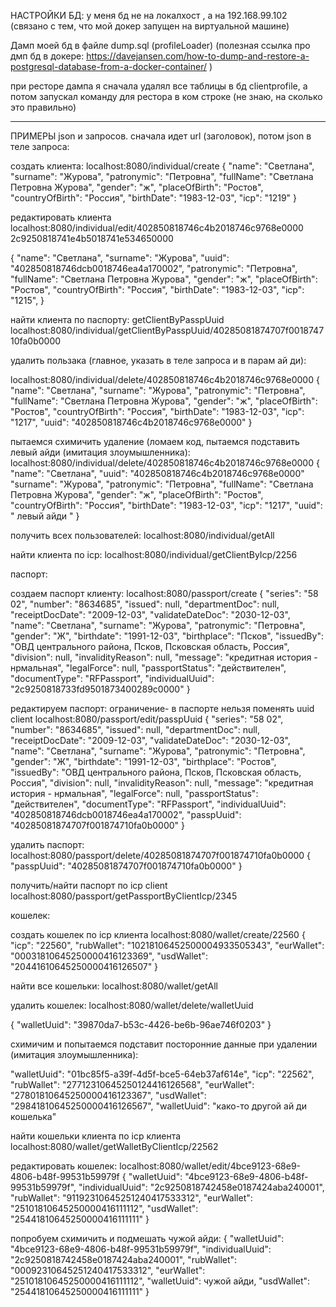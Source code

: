 НАСТРОЙКИ БД:
у меня бд не на локалхост , а на 192.168.99.102
(связано с тем, что мой докер запущен на виртуальной машине)

Дамп моей бд в файле dump.sql (profileLoader)
(полезная ссылка про дмп бд в докере:
https://davejansen.com/how-to-dump-and-restore-a-postgresql-database-from-a-docker-container/
)

при ресторе дампа я сначала удалял все таблицы в бд clientprofile, а потом запускал команду для рестора  в ком строке
(не знаю, на сколько это правильно)
_______________________________________________________________________________________________________________________________________
ПРИМЕРЫ json и запросов.
сначала идет url (заголовок), потом json в теле запроса:

создать клиента:
localhost:8080/individual/create
{
"name": "Светлана",
"surname": "Журова",
"patronymic": "Петровна",
"fullName": "Светлана Петровна Журова",
"gender": "ж",
"placeOfBirth": "Ростов",
"countryOfBirth": "Россия",
"birthDate": "1983-12-03",
"icp": "1219"
}


редактировать клиента
localhost:8080/individual/edit/402850818746c4b2018746c9768e0000
2c9250818741e4b5018741e534650000

{
"name": "Светлана",
"surname": "Журова",
"uuid": "402850818746dcb0018746ea4a170002",
"patronymic": "Петровна",
"fullName": "Светлана Петровна Журова",
"gender": "ж",
"placeOfBirth": "Ростов",
"countryOfBirth": "Россия",
"birthDate": "1983-12-03",
"icp": "1215",
}


найти клиента по паспорту:
getClientByPasspUuid
localhost:8080/individual/getClientByPasspUuid/40285081874707f001874710fa0b0000



удалить пользака (главное, указать в теле запроса и в парам ай ди):

localhost:8080/individual/delete/402850818746c4b2018746c9768e0000
{
"name": "Светлана",
"surname": "Журова",
"patronymic": "Петровна",
"fullName": "Светлана Петровна Журова",
"gender": "ж",
"placeOfBirth": "Ростов",
"countryOfBirth": "Россия",
"birthDate": "1983-12-03",
"icp": "1217",
"uuid": "402850818746c4b2018746c9768e0000"
}

пытаемся схимичить удаление (ломаем код, пытаемся подставить левый айди (имитация злоумышленника):
localhost:8080/individual/delete/402850818746c4b2018746c9768e0000
{
"name": "Светлана",
"uuid": "402850818746c4b2018746c9768e0000"
"surname": "Журова",
"patronymic": "Петровна",
"fullName": "Светлана Петровна Журова",
"gender": "ж",
"placeOfBirth": "Ростов",
"countryOfBirth": "Россия",
"birthDate": "1983-12-03",
"icp": "1217",
"uuid": " левый айди "
}

получить всех пользователей:
localhost:8080/individual/getAll

найти клиента по icp:
localhost:8080/individual/getClientByIcp/2256




паспорт:

создаем паспорт клиенту:
localhost:8080/passport/create
{
"series": "58 02",
"number": "8634685",
"issued": null,
"departmentDoc": null,
"receiptDocDate": "2009-12-03",
"validateDateDoc": "2030-12-03",
"name": "Светлана",
"surname": "Журова",
"patronymic": "Петровна",
"gender": "Ж",
"birthdate": "1991-12-03",
"birthplace": "Псков",
"issuedBy": "ОВД центрального района, Псков, Псковская область, Россия",
"division": null,
"invalidityReason": null,
"message": "кредитная история - нрмальная",
"legalForce": null,
"passportStatus": "действителен",
"documentType": "RFPassport",
"individualUuid": "2c9250818733fd9501873400289c0000"
}

редактируем паспорт:
ограничение- в паспорте нельзя поменять uuid client
localhost:8080/passport/edit/passpUuid
{
"series": "58 02",
"number": "8634685",
"issued": null,
"departmentDoc": null,
"receiptDocDate": "2009-12-03",
"validateDateDoc": "2030-12-03",
"name": "Светлана",
"surname": "Журова",
"patronymic": "Петровна",
"gender": "Ж",
"birthdate": "1991-12-03",
"birthplace": "Ростов",
"issuedBy": "ОВД центрального района, Псков, Псковская область, Россия",
"division": null,
"invalidityReason": null,
"message": "кредитная история - нрмальная",
"legalForce": null,
"passportStatus": "действителен",
"documentType": "RFPassport",
"individualUuid": "402850818746dcb0018746ea4a170002",
"passpUuid": "40285081874707f001874710fa0b0000"
}


удалить паспорт:
localhost:8080/passport/delete/40285081874707f001874710fa0b0000
{
"passpUuid": "40285081874707f001874710fa0b0000"
}


получить/найти паспорт по icp client
localhost:8080/passport/getPassportByClientIcp/2345






кошелек:

создать кошелек по icp клиента
localhost:8080/wallet/create/22560
{
"icp": "22560",
"rubWallet": "10218106452500004933505343",
"eurWallet": "00031810645250000416123369",
"usdWallet": "20441610645250000416126507"
}


найти все кошельки:
localhost:8080/wallet/getAll




удалить кошелек:
localhost:8080/wallet/delete/walletUuid

{
"walletUuid": "39870da7-b53c-4426-be6b-96ae746f0203"
}


схимичим и попытаемся подставит посторонние данные при удалении (имитация злоумышленника):

"walletUuid": "01bc85f5-a39f-4d5f-bce5-64eb37af614e",
"icp": "22562",
"rubWallet": "27712310645250124416126568",
"eurWallet": "27801810645250000416123367",
"usdWallet": "29841810645250000416126567",
"walletUuid": "како-то другой ай ди кошелька"





найти кошельки клиента по icp клиента
localhost:8080/wallet/getWalletByClientIcp/22562




редактировать кошелек:
localhost:8080/wallet/edit/4bce9123-68e9-4806-b48f-99531b59979f
{
"walletUuid": "4bce9123-68e9-4806-b48f-99531b59979f",
"individualUuid": "2c9250818742458e0187424aba240001",
"rubWallet": "91192310645251240417533312",
"eurWallet": "25101810645250000416111112",
"usdWallet": "25441810645250000416111111"
}

попробуем схимичить и подмешать чужой айди:
{
"walletUuid": "4bce9123-68e9-4806-b48f-99531b59979f",
"individualUuid": "2c9250818742458e0187424aba240001",
"rubWallet": "00092310645251240417533312",
"eurWallet": "25101810645250000416111112",
"walletUuid": чужой айди,
"usdWallet": "25441810645250000416111111"
}




